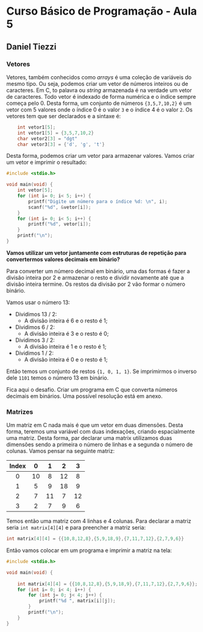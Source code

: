 # Curso Básico de Programação - Aula 5

## Daniel Tiezzi

### Vetores

Vetores, também conhecidos como *arrays* é uma coleção de variáveis do mesmo tipo. Ou seja, podemos criar um vetor de números inteiros ou de caracteres. Em C, to palavra ou *string* armazenada é na verdade um vetor de caracteres.
Todo vetor é indexado de forma numérica e o índice sempre começa pelo 0. Desta forma, um conjunto de números `{3,5,7,10,2}` é um vetor com 5 valores onde o índice 0 é o valor `3` e o índice 4 é o valor `2`.
Os vetores tem que ser declarados e a sintaxe é:

```c
	int vetor1[5];
	int vetor1[5] = {3,5,7,10,2}
	char vetor2[3] = "dgt"
	char vetor3[3] = {'d', 'g', 't'}
```

Desta forma, podemos criar um vetor para armazenar valores. Vamos criar um vetor e imprimir o resultado:

```c
#include <stdio.h>

void main(void) {
	int vetor[5];
	for (int i= 0; i< 5; i++) {
		printf("Digite um número para o índice %d: \n", i);
		scanf("%d", &vetor[i]);
	}
	for (int i= 0; i< 5; i++) {
		printf("%d", vetor[i]);
	}
	printf("\n");
}
```


**Vamos utilizar um vetor juntamente com estruturas de repetição para convertermos valores decimais em binário?** 

Para converter um número decimal em binário, uma das formas é fazer a divisão inteira por 2 e armazenar o resto e dividir novamente até que a divisão inteira termine. Os restos da divisão por 2 vão formar o número binário.

Vamos usar o número 13:

- Dividimos 13 / 2:
	- A divisão inteira é 6 e o resto é 1;
- Dividimos 6 / 2:
	- A divisão inteira é 3 e o resto é 0;
- Dividimos 3 / 2:
	- A divisão inteira é 1 e o resto é 1;
- Dividimos 1 / 2:
	- A divisão inteira é 0 e o resto é 1;

Então temos um conjunto de restos `{1, 0, 1, 1}`. Se imprimirmos o inverso dele `1101` temos o número 13 em binário.

Fica aqui o desafio. Criar um programa em C que converta números decimais em binários. Uma possível resolução está em anexo.


### Matrizes

Um matriz em C nada mais é que um vetor em duas dimensões. Desta forma, teremos uma variável com duas indexações, criando espacialmente uma matriz. Desta forma, par declarar uma matrix utilizamos duas dimensões sendo a primeira o número de linhas e a segunda o número de colunas. Vamos pensar na seguinte matriz:

 Index | 0 | 1 | 2 | 3 |
:-: | :-: | :-: | :-: | :-: |
0 | 10 | 8 | 12 | 8
1 | 5 | 9 | 18 | 9
2 | 7 | 11 | 7 | 12
3 | 2 | 7 | 9 | 6

Temos então uma matriz com 4 linhas e 4 colunas. Para declarar a matriz seria `int matrix[4][4]` e para preencher a matriz seria:

```c
int matrix[4][4] = {{10,8,12,8},{5,9,18,9},{7,11,7,12},{2,7,9,6}}
```

Então vamos colocar em um programa e imprimir a matriz na tela:

```c
#include <stdio.h>

void main(void) {
	
	int matrix[4][4] = {{10,8,12,8},{5,9,18,9},{7,11,7,12},{2,7,9,6}};
	for (int i= 0; i< 4; i++) {
		for (int j= 0; j< 4; j++) {
			printf("%d ", matrix[i][j]);
		}
		printf("\n");
	}
}
```

